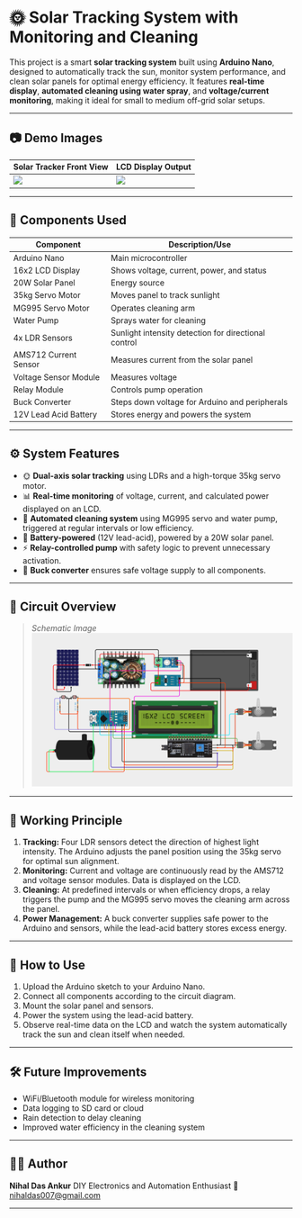 
# 🌞 Solar Tracking System with Monitoring and Cleaning

This project is a smart **solar tracking system** built using **Arduino Nano**, designed to automatically track the sun, monitor system performance, and clean solar panels for optimal energy efficiency. It features **real-time display**, **automated cleaning using water spray**, and **voltage/current monitoring**, making it ideal for small to medium off-grid solar setups.

---

## 📷 Demo Images


| Solar Tracker Front View    | LCD Display Output        
| --------------------------  | -------------------------- 
| ![](images/front_view.jpg)  | ![](images/lcd_output.jpg) 

---

## 🔧 Components Used

| Component             | Description/Use                                      |
| --------------------- | ---------------------------------------------------- |
| Arduino Nano          | Main microcontroller                                 |
| 16x2 LCD Display      | Shows voltage, current, power, and status            |
| 20W Solar Panel       | Energy source                                        |
| 35kg Servo Motor      | Moves panel to track sunlight                        |
| MG995 Servo Motor     | Operates cleaning arm                                |
| Water Pump            | Sprays water for cleaning                            |
| 4x LDR Sensors        | Sunlight intensity detection for directional control |
| AMS712 Current Sensor | Measures current from the solar panel                |
| Voltage Sensor Module | Measures voltage                                     |
| Relay Module          | Controls pump operation                              |
| Buck Converter        | Steps down voltage for Arduino and peripherals       |
| 12V Lead Acid Battery | Stores energy and powers the system                  |

---

## ⚙️ System Features

* 🌞 **Dual-axis solar tracking** using LDRs and a high-torque 35kg servo motor.
* 📊 **Real-time monitoring** of voltage, current, and calculated power displayed on an LCD.
* 🧼 **Automated cleaning system** using MG995 servo and water pump, triggered at regular intervals or low efficiency.
* 🔋 **Battery-powered** (12V lead-acid), powered by a 20W solar panel.
* ⚡️ **Relay-controlled pump** with safety logic to prevent unnecessary activation.
* 🔌 **Buck converter** ensures safe voltage supply to all components.

---

## 🔌 Circuit Overview

> *Schematic Image*
> ![](images/circuit_diagram.jpg)

---

## 📐 Working Principle

1. **Tracking:** Four LDR sensors detect the direction of highest light intensity. The Arduino adjusts the panel position using the 35kg servo for optimal sun alignment.
2. **Monitoring:** Current and voltage are continuously read by the AMS712 and voltage sensor modules. Data is displayed on the LCD.
3. **Cleaning:** At predefined intervals or when efficiency drops, a relay triggers the pump and the MG995 servo moves the cleaning arm across the panel.
4. **Power Management:** A buck converter supplies safe power to the Arduino and sensors, while the lead-acid battery stores excess energy.

---

## 🧪 How to Use

1. Upload the Arduino sketch to your Arduino Nano.
2. Connect all components according to the circuit diagram.
3. Mount the solar panel and sensors.
4. Power the system using the lead-acid battery.
5. Observe real-time data on the LCD and watch the system automatically track the sun and clean itself when needed.

---

## 🛠 Future Improvements

* WiFi/Bluetooth module for wireless monitoring
* Data logging to SD card or cloud
* Rain detection to delay cleaning
* Improved water efficiency in the cleaning system

---

## 🧑‍🔧 Author

**Nihal Das Ankur**
DIY Electronics and Automation Enthusiast
📧 [nihaldas007@gmail.com](nihaldas007@gmail.com)

---
